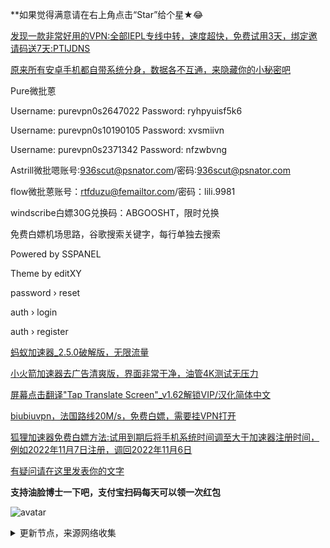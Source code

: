 **如果觉得满意请在右上角点击“Star”给个星★😂

[发现一款非常好用的VPN:全部IEPL专线中转，速度超快，免费试用3天，绑定邀请码送7天:PTIJDNS ](https://flm12.com/s/acn11)

[原来所有安卓手机都自带系统分身，数据各不互通，来隐藏你的小秘密吧](https://telegra.ph/%E5%A4%A7%E8%A1%97%E4%B8%8A%E8%AD%A6%E5%AF%9F%E7%AA%81%E8%A2%AD%E6%A3%80%E6%9F%A5%E6%89%8B%E6%9C%BA%E6%80%8E%E4%B9%88%E5%8A%9E%E5%A6%82%E4%BD%95%E9%9A%90%E8%97%8F%E8%BF%9D%E6%B3%95%E7%BF%BB%E5%A2%99%E5%B7%A5%E5%85%B7-11-30)

Pure微批蒽

Username: purevpn0s2647022
Password: ryhpyuisf5k6

Username: purevpn0s10190105
Password: xvsmiivn

Username: purevpn0s2371342
Password: nfzwbvng


Astrill微批嗯账号:936scut@psnator.com/密码:936scut@psnator.com

flow微批蒽账号：rtfduzu@femailtor.com/密码：lili.9981

windscribe白嫖30G兑换码：ABGOOSHT，限时兑换

免费白嫖机场思路，谷歌搜索关键字，每行单独去搜索

Powered by SSPANEL

Theme by editXY

password › reset

auth › login

auth › register

[蚂蚁加速器_2.5.0破解版，无限流量](https://pan.lanzoup.com/i74zY0fiu20b)

[小火箭加速器去广告清爽版，界面非常干净，油管4K测试无压力](https://pan.lanzoup.com/idmiG0fe1ied)

[屏幕点击翻译"Tap Translate Screen"_v1.62解锁VIP/汉化简体中文](https://pan.lanzoup.com/i8O5E0f5dr4f)

[biubiuvpn，法国路线20M/s，免费白嫖，需要挂VPN打开](https://biubiuvpn.app/#/share)

[狐狸加速器免费白嫖方法:试用到期后将手机系统时间调至大于加速器注册时间，例如2022年11月7日注册，调回2022年11月6日](http://hulijiasu.com/)

[有疑问请在这里发表你的文字](https://github.com/YoulianBoshi/lantern-vpn/discussions/103)


**支持油脸博士一下吧，支付宝扫码每天可以领一次红包**

![avatar](https://telegra.ph/file/2ff5d5da7a06f8fffc663.png)



<details><summary>更新节点，来源网络收集</summary>
<p>

#### 点击一下即可全部复制

    
